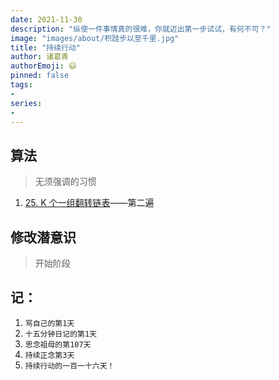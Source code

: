 ```yaml
---
date: 2021-11-30
description: "纵使一件事情真的很难，你就迈出第一步试试，有何不可？"
image: "images/about/积跬步以至千里.jpg"
title: "持续行动"
author: 诸葛青
authorEmoji: 😃
pinned: false
tags:
- 
series:
-
---
```



## 算法
> 无须强调的习惯
1. [25. K 个一组翻转链表](https://leetcode-cn.com/problems/reverse-nodes-in-k-group/)——第二遍

## 修改潜意识
> 开始阶段


## 记：
1. `骂自己的第1天` 
2. `十五分钟日记的第1天`
3. `思念祖母的第107天`
4. `持续正念第3天`
5. `持续行动的一百一十六天！`
</font>

